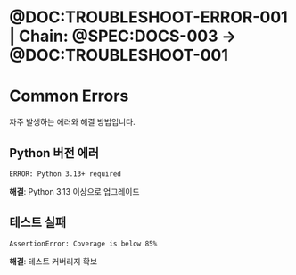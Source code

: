 # @DOC:TROUBLESHOOT-ERROR-001 | Chain: @SPEC:DOCS-003 -> @DOC:TROUBLESHOOT-001

# Common Errors

자주 발생하는 에러와 해결 방법입니다.

## Python 버전 에러

```
ERROR: Python 3.13+ required
```

**해결**: Python 3.13 이상으로 업그레이드

## 테스트 실패

```
AssertionError: Coverage is below 85%
```

**해결**: 테스트 커버리지 확보
